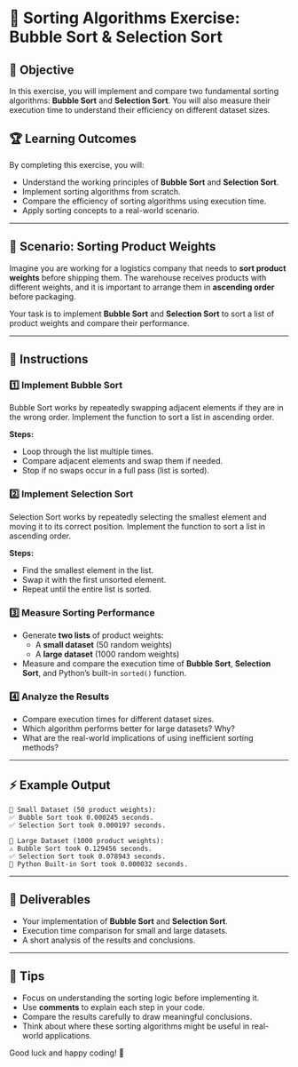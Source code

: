 # 📌 Sorting Algorithms Exercise: Bubble Sort & Selection Sort

## 📝 Objective
In this exercise, you will implement and compare two fundamental sorting algorithms: **Bubble Sort** and **Selection Sort**. You will also measure their execution time to understand their efficiency on different dataset sizes.

## 🏆 Learning Outcomes
By completing this exercise, you will:
- Understand the working principles of **Bubble Sort** and **Selection Sort**.
- Implement sorting algorithms from scratch.
- Compare the efficiency of sorting algorithms using execution time.
- Apply sorting concepts to a real-world scenario.

---

## 📖 Scenario: Sorting Product Weights
Imagine you are working for a logistics company that needs to **sort product weights** before shipping them. The warehouse receives products with different weights, and it is important to arrange them in **ascending order** before packaging.

Your task is to implement **Bubble Sort** and **Selection Sort** to sort a list of product weights and compare their performance.

---

## 🚀 Instructions

### 1️⃣ Implement Bubble Sort
Bubble Sort works by repeatedly swapping adjacent elements if they are in the wrong order. Implement the function to sort a list in ascending order.

**Steps:**
- Loop through the list multiple times.
- Compare adjacent elements and swap them if needed.
- Stop if no swaps occur in a full pass (list is sorted).

### 2️⃣ Implement Selection Sort
Selection Sort works by repeatedly selecting the smallest element and moving it to its correct position. Implement the function to sort a list in ascending order.

**Steps:**
- Find the smallest element in the list.
- Swap it with the first unsorted element.
- Repeat until the entire list is sorted.

### 3️⃣ Measure Sorting Performance
- Generate **two lists** of product weights:
  - A **small dataset** (50 random weights)
  - A **large dataset** (1000 random weights)
- Measure and compare the execution time of **Bubble Sort**, **Selection Sort**, and Python’s built-in `sorted()` function.

### 4️⃣ Analyze the Results
- Compare execution times for different dataset sizes.
- Which algorithm performs better for large datasets? Why?
- What are the real-world implications of using inefficient sorting methods?

---

## ⚡ Example Output
```
🔹 Small Dataset (50 product weights):
✅ Bubble Sort took 0.000245 seconds.
✅ Selection Sort took 0.000197 seconds.

🔹 Large Dataset (1000 product weights):
⚠️ Bubble Sort took 0.129456 seconds.
✅ Selection Sort took 0.078943 seconds.
🚀 Python Built-in Sort took 0.000032 seconds.
```

---

## 🏁 Deliverables
- Your implementation of **Bubble Sort** and **Selection Sort**.
- Execution time comparison for small and large datasets.
- A short analysis of the results and conclusions.

---

## 📌 Tips
- Focus on understanding the sorting logic before implementing it.
- Use **comments** to explain each step in your code.
- Compare the results carefully to draw meaningful conclusions.
- Think about where these sorting algorithms might be useful in real-world applications.

Good luck and happy coding! 🚀